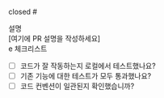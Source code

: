 closed #

설명  
[여기에 PR 설명을 작성하세요]  
e
체크리스트
- [ ] 코드가 잘 작동하는지 로컬에서 테스트했나요?
- [ ] 기존 기능에 대한 테스트가 모두 통과했나요?
- [ ] 코드 컨벤션이 일관된지 확인했습니까?
